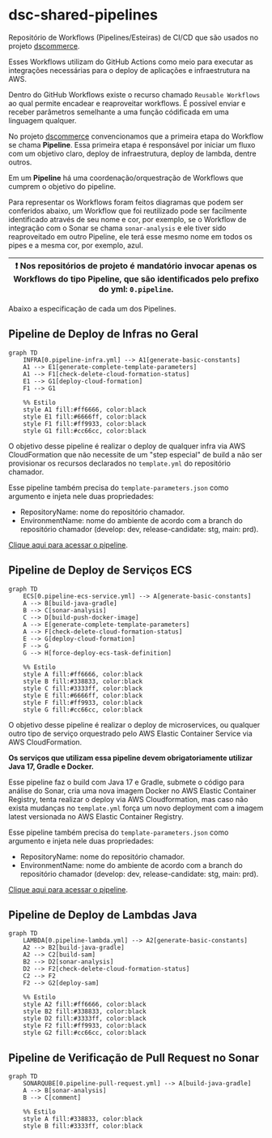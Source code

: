 # dsc-shared-pipelines

Repositório de Workflows (Pipelines/Esteiras) de CI/CD que são usados no projeto [dscommerce](https://github.com/search?q=topic%3Adscommerce+org%3Adevsuperior&type=Repositories).

Esses Workflows utilizam do GitHub Actions como meio para executar as integrações necessárias para o deploy de aplicações e infraestrutura na AWS.

Dentro do GitHub Workflows existe o recurso chamado `Reusable Workflows` ao qual permite encadear e reaproveitar workflows. É possível enviar e receber parâmetros semelhante a uma função códificada em uma linguagem qualquer.

No projeto [dscommerce](https://github.com/search?q=topic%3Adscommerce+org%3Adevsuperior&type=Repositories) convencionamos que a primeira etapa do Workflow se chama **Pipeline**. Essa primeira etapa é responsável por iniciar um fluxo com um objetivo claro, deploy de infraestrutura, deploy de lambda, dentre outros. 

Em um **Pipeline** há uma coordenação/orquestração de Workflows que cumprem o objetivo do pipeline.

Para representar os Workflows foram feitos diagramas que podem ser conferidos abaixo, um Workflow que foi reutilizado pode ser facilmente identificado através de seu nome e cor, por exemplo, se o Workflow de integração com o Sonar se chama `sonar-analysis` e ele tiver sido reaproveitado em outro Pipeline, ele terá esse mesmo nome em todos os pipes e a mesma cor, por exemplo, azul.

| :exclamation:  Nos repositórios de projeto é mandatório invocar apenas os Workflows do tipo Pipeline, que são identificados pelo prefixo do yml: `0.pipeline`.   |
|------------------------------------------------------------------------------------------------------------------------------------------------------------------|

Abaixo a especificação de cada um dos Pipelines.

## Pipeline de Deploy de Infras no Geral

```mermaid
graph TD
    INFRA[0.pipeline-infra.yml] --> A1[generate-basic-constants]
    A1 --> E1[generate-complete-template-parameters]
    A1 --> F1[check-delete-cloud-formation-status]
    E1 --> G1[deploy-cloud-formation]
    F1 --> G1

    %% Estilo
    style A1 fill:#ff6666, color:black
    style E1 fill:#6666ff, color:black
    style F1 fill:#ff9933, color:black
    style G1 fill:#cc66cc, color:black
```

O objetivo desse pipeline é realizar o deploy de qualquer infra via AWS CloudFormation que não necessite de um "step especial" de build a não ser provisionar os recursos declarados no `template.yml` do repositório chamador.

Esse pipeline também precisa do `template-parameters.json` como argumento e injeta nele duas propriedades:
- RepositoryName: nome do repositório chamador.
- EnvironmentName: nome do ambiente de acordo com a branch do repositório chamador (develop: dev, release-candidate: stg, main: prd).

[Clique aqui para acessar o pipeline](./.github/workflows/0.pipeline-infra.yml).

## Pipeline de Deploy de Serviços ECS 

```mermaid
graph TD
    ECS[0.pipeline-ecs-service.yml] --> A[generate-basic-constants]
    A --> B[build-java-gradle]
    B --> C[sonar-analysis]
    C --> D[build-push-docker-image]
    A --> E[generate-complete-template-parameters]
    A --> F[check-delete-cloud-formation-status]
    E --> G[deploy-cloud-formation]
    F --> G
    G --> H[force-deploy-ecs-task-definition]

    %% Estilo
    style A fill:#ff6666, color:black
    style B fill:#338833, color:black
    style C fill:#3333ff, color:black
    style E fill:#6666ff, color:black
    style F fill:#ff9933, color:black
    style G fill:#cc66cc, color:black

```

O objetivo desse pipeline é realizar o deploy de microservices, ou qualquer outro tipo de serviço orquestrado pelo AWS Elastic Container Service via AWS CloudFormation.

**Os serviços que utilizam essa pipeline devem obrigatoriamente utilizar Java 17, Gradle e Docker.**

Esse pipeline faz o build com Java 17 e Gradle, submete o código para análise do Sonar, cria uma nova imagem Docker no AWS Elastic Container Registry, tenta realizar o deploy via AWS Cloudformation, mas caso não exista mudanças no `template.yml` força um novo deployment com a imagem latest versionada no AWS Elastic Container Registry. 

Esse pipeline também precisa do `template-parameters.json` como argumento e injeta nele duas propriedades:
- RepositoryName: nome do repositório chamador.
- EnvironmentName: nome do ambiente de acordo com a branch do repositório chamador (develop: dev, release-candidate: stg, main: prd).

[Clique aqui para acessar o pipeline](./.github/workflows/0.pipeline-ecs-service.yml).

## Pipeline de Deploy de Lambdas Java

```mermaid
graph TD
    LAMBDA[0.pipeline-lambda.yml] --> A2[generate-basic-constants]
    A2 --> B2[build-java-gradle]
    A2 --> C2[build-sam]
    B2 --> D2[sonar-analysis]
    D2 --> F2[check-delete-cloud-formation-status]
    C2 --> F2
    F2 --> G2[deploy-sam]

    %% Estilo
    style A2 fill:#ff6666, color:black
    style B2 fill:#338833, color:black
    style D2 fill:#3333ff, color:black
    style F2 fill:#ff9933, color:black
    style G2 fill:#cc66cc, color:black

```

## Pipeline de Verificação de Pull Request no Sonar

```mermaid
graph TD
    SONARQUBE[0.pipeline-pull-request.yml] --> A[build-java-gradle]
    A --> B[sonar-analysis]
    B --> C[comment]

    %% Estilo
    style A fill:#338833, color:black
    style B fill:#3333ff, color:black

```